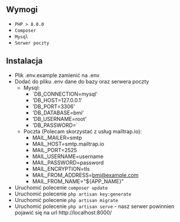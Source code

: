 ## Wymogi

 - `PHP > 8.0.0`
 - `Composer`
 - `Mysql`
 - `Serwer poczty`

## Instalacja

 - Plik .env.example zamienić na .env
 - Dodać do pliku .env dane do bazy oraz serwera poczty
   - Mysql:
        - `DB_CONNECTION=mysql'
        - 'DB_HOST=127.0.0.1'
        - 'DB_PORT=3306'
        - 'DB_DATABASE=bmi'
        - 'DB_USERNAME=root'
        - 'DB_PASSWORD=`
    - Poczta (Polecam skorzystać z usług mailtrap.io):
        -  MAIL_MAILER=smtp
        -  MAIL_HOST=smtp.mailtrap.io
        -  MAIL_PORT=2525
        -  MAIL_USERNAME=username
        -  MAIL_PASSWORD=password
        -  MAIL_ENCRYPTION=tls
        -  MAIL_FROM_ADDRESS=bmi@example.com
        -  MAIL_FROM_NAME="${APP_NAME}"
 - Uruchomić polecenie `composer update`
 - Uruchomić polecenie `php artisan key:generate`
 - Uruchomić polecenie `php artisan migrate`
 - Uruchomić polecenie `php artisan serve` - nasz serwer powinnien pojawić się na url http://localhost:8000/
     
